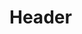 <!-- TITLE: Spell: Invoke Ghast -->
<!-- SUBTITLE: Animates an undead servant from the remnants of the fallen.  Consumes white chalk when cast. -->

# Header